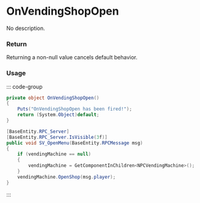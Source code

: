 # OnVendingShopOpen
<Badge type="info" text="Vending"/><Badge type="danger" text="Carbon Compatible"/><Badge type="warning" text="Oxide Compatible"/>
No description.
### Return
Returning a non-null value cancels default behavior.

### Usage
::: code-group
```csharp [Example]
private object OnVendingShopOpen()
{
	Puts("OnVendingShopOpen has been fired!");
	return (System.Object)default;
}
```
```csharp [Source — Assembly-CSharp @ TravellingVendor]
[BaseEntity.RPC_Server]
[BaseEntity.RPC_Server.IsVisible(3f)]
public void SV_OpenMenu(BaseEntity.RPCMessage msg)
{
	if (vendingMachine == null)
	{
		vendingMachine = GetComponentInChildren<NPCVendingMachine>();
	}
	vendingMachine.OpenShop(msg.player);
}

```
:::
